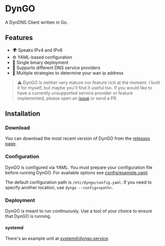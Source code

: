 # DynGO

A DynDNS Client written in Go.

## Features

- 🌍 Speaks IPv4 and IPv6
- ⚙️ YAML-based configuration
- 🥇 Single binary deployment
- 📗 Supports different DNS service providers
- 🔎 Multiple strategies to determine your wan ip address

> ⚠️ DynGO is neither very mature nor feature rich at the moment. I built it for myself, but maybe you'll find it useful too. If you would like to have a currently unsupported service provider or feature implemented, please open an [issue](https://github.com/simon-lorenz/dyngo/issues/new) or send a PR.

## Installation

### Download

You can download the most recent version of DynGO from the [releases page](https://github.com/simon-lorenz/dyngo/releases).

### Configuration

DynGO is configured via YAML. You must prepare your configuration file before running DynGO. For available options see [config/example.yaml](config/example.yaml).

The default configuration path is `/etc/dyngo/config.yaml`. If you need to specify another location, use `dyngo --config=<path>`.

### Deployment

DynGO is meant to run continuously. Use a tool of your choice to ensure that DynGO is running.

#### systemd

There's an example unit at [systemd/dyngo.service](systemd/dyngo.service).
